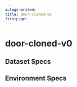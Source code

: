 ```yaml
---
autogenerated:
title: door-cloned-v0
firstpage:
---
```

# door-cloned-v0

## Dataset Specs

## Environment Specs


